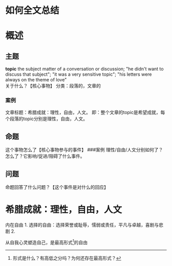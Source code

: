 # 如何全文总结
# 概述
## 主题
**topic**
the subject matter of a conversation or discussion; "he didn't want to discuss that subject"; "it was a very sensitive topic"; "his letters were always on the theme of love"  
关于什么？【核心事物】
分类：段落的，文章的
### 案例
文章标题：希腊成就：理性，自由，人文。
即：整个文章的topic是希望成就，每个段落的topic分别是理性，自由，人文。
## 命题
这个事物怎么了【核心事物参与的事件】
###案例
理性/自由/人文分别如何了？怎么了？它影响/促进/阻碍了什么事件。
## 问题
命题回答了什么问题？【这个事件是对什么的回应】
# 希腊成就：理性，自由，人文
内在自由
	1. 选择的自由：选择荣誉或耻辱，懦弱或责任，平凡与卓越，喜剧与悲剧
	2. 

从自我心灵塑造自己，是最高形式[^1]的自由

[^1]: 形式是什么？有高低之分吗？为何还存在最高形式？